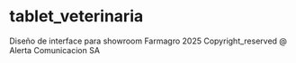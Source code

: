# tablet_veterinaria
Diseño de interface para showroom Farmagro 2025
 Copyright_reserved @ Alerta Comunicacion SA
